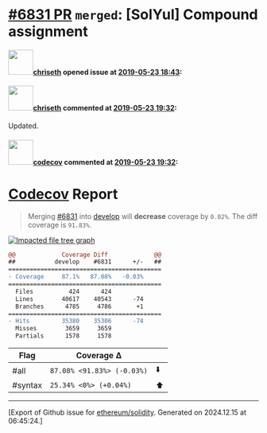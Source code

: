 # [\#6831 PR](https://github.com/ethereum/solidity/pull/6831) `merged`: [SolYul] Compound assignment

#### <img src="https://avatars.githubusercontent.com/u/9073706?v=4" width="50">[chriseth](https://github.com/chriseth) opened issue at [2019-05-23 18:43](https://github.com/ethereum/solidity/pull/6831):



#### <img src="https://avatars.githubusercontent.com/u/9073706?v=4" width="50">[chriseth](https://github.com/chriseth) commented at [2019-05-23 19:32](https://github.com/ethereum/solidity/pull/6831#issuecomment-495354673):

Updated.

#### <img src="https://avatars.githubusercontent.com/in/254?v=4" width="50">[codecov](https://github.com/apps/codecov) commented at [2019-05-23 19:32](https://github.com/ethereum/solidity/pull/6831#issuecomment-495354757):

# [Codecov](https://codecov.io/gh/ethereum/solidity/pull/6831?src=pr&el=h1) Report
> Merging [#6831](https://codecov.io/gh/ethereum/solidity/pull/6831?src=pr&el=desc) into [develop](https://codecov.io/gh/ethereum/solidity/commit/195a7ff61a0496c9a92ef0c97fc4d9c695a99c67?src=pr&el=desc) will **decrease** coverage by `0.02%`.
> The diff coverage is `91.83%`.

[![Impacted file tree graph](https://codecov.io/gh/ethereum/solidity/pull/6831/graphs/tree.svg?width=650&token=87PGzVEwU0&height=150&src=pr)](https://codecov.io/gh/ethereum/solidity/pull/6831?src=pr&el=tree)

```diff
@@             Coverage Diff             @@
##           develop    #6831      +/-   ##
===========================================
- Coverage     87.1%   87.08%   -0.03%     
===========================================
  Files          424      424              
  Lines        40617    40543      -74     
  Branches      4785     4786       +1     
===========================================
- Hits         35380    35306      -74     
  Misses        3659     3659              
  Partials      1578     1578
```

| Flag | Coverage Δ | |
|---|---|---|
| #all | `87.08% <91.83%> (-0.03%)` | :arrow_down: |
| #syntax | `25.34% <0%> (+0.04%)` | :arrow_up: |


-------------------------------------------------------------------------------



[Export of Github issue for [ethereum/solidity](https://github.com/ethereum/solidity). Generated on 2024.12.15 at 06:45:24.]
